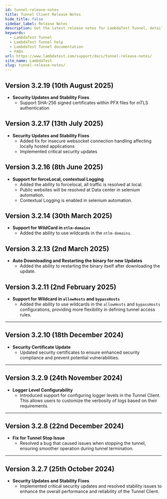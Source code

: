 ```yaml
---
id: tunnel-release-notes
title: Tunnel Client Release Notes
hide_title: false
sidebar_label: Release Notes
description: Get the latest release notes for LambdaTest Tunnel, detailing the latest features, fixes, and improvements for secure and seamless testing.
keywords:
  - LambdaTest Tunnel
  - LambdaTest Tunnel help
  - LambdaTest Tunnel documentation
  - FAQs
url: https://www.lambdatest.com/support/docs/tunnel-release-notes/
site_name: LambdaTest
slug: tunnel-release-notes/
---
```


<script type="application/ld+json"
      dangerouslySetInnerHTML={{ __html: JSON.stringify({
       "@context": "https://schema.org",
        "@type": "BreadcrumbList",
        "itemListElement": [{
          "@type": "ListItem",
          "position": 1,
          "name": "Home",
          "item": "https://www.lambdatest.com"
        },{
          "@type": "ListItem",
          "position": 2,
          "name": "Support",
          "item": "https://www.lambdatest.com/support/docs/"
        },{
          "@type": "ListItem",
          "position": 3,
          "name": "Release Notes",
          "item": "https://www.lambdatest.com/support/docs/tunel-release-notes/"
        }]
      })
    }}
></script>

## Version 3.2.19 (10th August 2025)
- **Security Updates and Stability Fixes**
  - Support SHA-256 signed certificates within PFX files for mTLS authentication

## Version 3.2.17 (13th July 2025)
- **Security Updates and Stability Fixes**
  - Added fix for insecure websocket connection handling affecting locally hosted applications
  - Implemented critical security updates

## Version 3.2.16 (8th June 2025)
- **Support for forceLocal, contextual Logging**
  - Added the ability to forcelocal, all traffic is resolved at local.
  - Public websites will be resolved at Data center in selenium automation.
  - Contextual Logging is enabled in selenium automation.

## Version 3.2.14 (30th March 2025)
- **Support for WildCard in `ntlm-domains`**
  - Added the ability to use wildcards in the `ntlm-domains`.

## Version 3.2.13 (2nd March 2025)
- **Auto Downloading and Restarting the binary for new Updates**
  - Added the ability to restarting the binary itself after downloading the update.

## Version 3.2.11 (2nd February 2025)
- **Support for Wildcard in `allowHosts` and `bypassHosts`**
  - Added the ability to use wildcards in the `allowHosts` and `bypassHosts` configurations, providing more flexibility in defining tunnel access rules.

---

## Version 3.2.10 (18th December 2024)
- **Security Certificate Update**
  - Updated security certificates to ensure enhanced security compliance and prevent potential vulnerabilities.

---

## Version 3.2.9 (24th November 2024)
- **Logger Level Configurability**
  - Introduced support for configuring logger levels in the Tunnel Client. This allows users to customize the verbosity of logs based on their requirements.

---

## Version 3.2.8 (22nd December 2024)
- **Fix for Tunnel Stop Issue**
  - Resolved a bug that caused issues when stopping the tunnel, ensuring smoother operation during tunnel termination.

---

## Version 3.2.7 (25th October 2024)
- **Security Updates and Stability Fixes**
  - Implemented critical security updates and resolved stability issues to enhance the overall performance and reliability of the Tunnel Client.